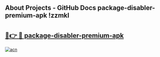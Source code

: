 ## About Projects - GitHub Docs package-disabler-premium-apk !zzmkl

# <h2><a href="https://andorid.site?title=package-disabler-premium-apk&ref=14PRO">🔗👉 🔴 package-disabler-premium-apk</a></h2>

[![acn](https://github.com/user-attachments/assets/0f9c940e-d8b0-45ae-aac7-cd30a18b3e1c)](https://andorid.site?title=package-disabler-premium-apk&ref=14PRO)

